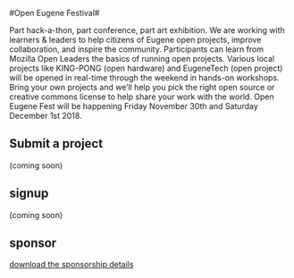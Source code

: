 #Open Eugene Festival#

Part hack-a-thon, part conference, part art exhibition.  We are working with learners & leaders to help citizens of Eugene open projects, improve collaboration, and inspire the community.
Participants can learn from Mozilla Open Leaders the basics of running open projects.  Various local projects like KING-PONG (open hardware) and EugeneTech (open project) will be opened in real-time through the weekend in hands-on workshops.   Bring your own projects and we’ll help you pick the right open source or creative commons license to help share your work with the world.
Open Eugene Fest will be happening Friday November 30th and Saturday December 1st 2018.  

## Submit a project ##
(coming soon)

## signup ##
(coming soon)

## sponsor ##
[download the sponsorship details](open-eugene-fest-sponsorship.pdf)


